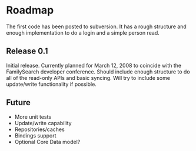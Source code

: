 # Roadmap #

The first code has been posted to subversion. It has a rough structure and enough implementation to do a login and a simple person read.


## Release 0.1 ##

Initial release. Currently planned for March 12, 2008 to coincide with the FamilySearch developer conference. Should include enough structure to do all of the read-only APIs and basic syncing. Will try to include some update/write functionality if possible.

## Future ##

  * More unit tests
  * Update/write capability
  * Repositories/caches
  * Bindings support
  * Optional Core Data model?